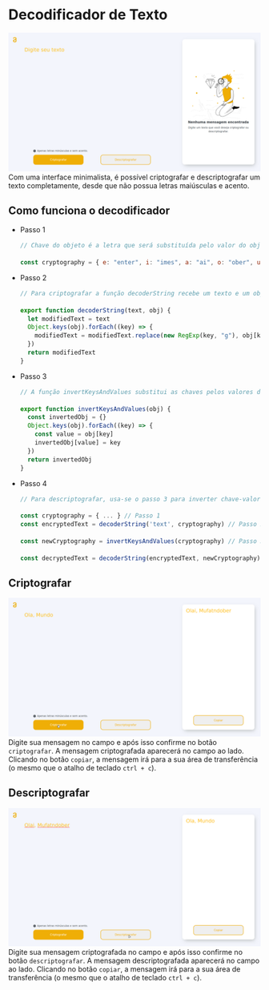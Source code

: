 # Decodificador de Texto

!['home'](doc/img/home.png)
Com uma interface minimalista, é possível criptografar e descriptografar um texto completamente, desde que não possua letras maiúsculas e acento.

## Como funciona o decodificador

- Passo 1

  ```javascript
  // Chave do objeto é a letra que será substituída pelo valor do objeto

  const cryptography = { e: "enter", i: "imes", a: "ai", o: "ober", u: "ufat" }
  ```

- Passo 2

  ```javascript
  // Para criptografar a função decoderString recebe um texto e um objeto

  export function decoderString(text, obj) {
    let modifiedText = text
    Object.keys(obj).forEach((key) => {
      modifiedText = modifiedText.replace(new RegExp(key, "g"), obj[key])
    })
    return modifiedText
  }
  ```

- Passo 3

  ```javascript
  // A função invertKeysAndValues substitui as chaves pelos valores do objeto.

  export function invertKeysAndValues(obj) {
    const invertedObj = {}
    Object.keys(obj).forEach((key) => {
      const value = obj[key]
      invertedObj[value] = key
    })
    return invertedObj
  }
  ```

- Passo 4

  ```javascript
  // Para descriptografar, usa-se o passo 3 para inverter chave-valor do objeto, assim, repetindo o mesmo que o passo 2, a mesma função poderá descriptografar o texto

  const cryptography = { ... } // Passo 1
  const encryptedText = decoderString('text', cryptography) // Passo 2

  const newCryptography = invertKeysAndValues(cryptography) // Passo 3

  const decryptedText = decoderString(encryptedText, newCryptography) // Passo 4
  ```

## Criptografar
!['home'](doc/img/criptografar.png)
Digite sua mensagem no campo e após isso confirme no botão `criptografar`. A mensagem criptografada aparecerá no campo ao lado. Clicando no botão `copiar`, a mensagem irá para a sua área de transferência (o mesmo que o atalho de teclado `ctrl + c`).

## Descriptografar
!['home'](doc/img/descriptografar.png)
 Digite sua mensagem criptografada no campo e após isso confirme no botão `descriptografar`. A mensagem descriptografada aparecerá no campo ao lado. Clicando no botão `copiar`, a mensagem irá para a sua área de transferência (o mesmo que o atalho de teclado `ctrl + c`).
